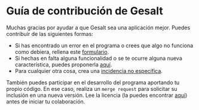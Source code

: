 # Guía de contribución de Gesalt

Muchas gracias por ayudar a que Gesalt sea una aplicación mejor. Puedes contribuir de las siguientes formas:

* Si has encontrado un error en el programa o crees que algo no funciona como debiera, rellena este [formulario][bug].
* Si hechas en falta alguna funcionalidad o se te ocurre alguna nueva característica, puedes proponerla [aquí][feature].
* Para cualquier otra cosa, crea una [incidencia no específica][non-specific].

También puedes participar en el desarrollo del programa aportando tu propio código. En ese caso, realiza un `merge request` para solicitar su inclusión en una nueva versión. Lee la licencia (la puedes encontrar [aquí](/LICENSE)) antes de iniciar tu colaboración.


[bug]: <https://gitlab.iessanclemente.net/a18juancg/pruebas/issues/new?issuable_template=bug&issue[title]=Bug>

[feature]: <https://gitlab.iessanclemente.net/a18juancg/pruebas/issues/new?issuable_template=new_feature&issue[title]=Nueva%20caracteristica>

[non-specific]: <https://gitlab.iessanclemente.net/a18juancg/pruebas/issues/new?issuable_template=non-specific&issue[title]=Incidencia>